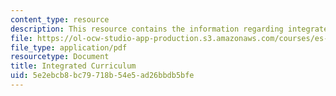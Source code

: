 ```yaml
---
content_type: resource
description: This resource contains the information regarding integrated curriculum.
file: https://ol-ocw-studio-app-production.s3.amazonaws.com/courses/es-291-learning-seminar-experiments-in-education-spring-2003/5e2ebcb8bc79718b54e5ad26bbdb5bfe_MITES_291S03_7b_lake.pdf
file_type: application/pdf
resourcetype: Document
title: Integrated Curriculum
uid: 5e2ebcb8-bc79-718b-54e5-ad26bbdb5bfe
---
```

